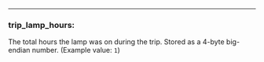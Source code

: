 ---
### **trip_lamp_hours:**
The total hours the lamp was on during the trip. Stored as a 4-byte big-endian number. (Example value: `1`)
